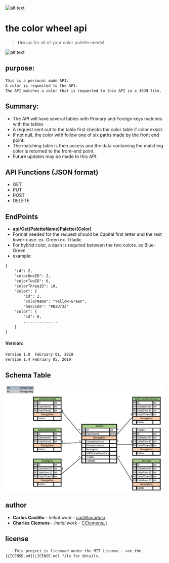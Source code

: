 ![alt text](https://github.com/clothing-color-coordinator/API/blob/master/assets/colorBar1.jpg "Colors")

# the color wheel api

> **the** api for all of your color palette needs!

![alt text](https://github.com/clothing-color-coordinator/API/blob/master/assets/colorBar2.jpg "Colors")

## purpose:
```
This is a personal made API.
A color is requested to the API.
The API matches a color that is requested to this API in a JSON file.
```

## Summary:
- The API will have several tables with Primary and Foreign keys matches with the tables
- A request sent out to the table first checks the color table if color exsist.
- If not null, the color with follow one of six paths made by the front end point.
- The matching table is then access and the data containing the matching color is returned to the front-end point.
- Future updates may be made to this API.

## API Functions (JSON format)
* GET
* PUT
* POST
* DELETE

## EndPoints
- **api/Get(PaletteName)Palette/(Color)**
- Format needed for the request should be Capital first letter and the rest lower-case.  ex. Green
ex. Triadic
- For hybrid color, a dash is required between the two colors. ex Blue-Green
- example:  
```
{
    "id": 2,
    "colorOneID": 2,
    "colorTwoID": 6,
    "colorThreeID": 10,
    "color": {
        "id": 2,
        "colorName": "Yellow-Green",
        "hexCode": "#B2D732"
    "color": {
        "id": 6,
        ...............       
    }
}
```


#### Version:
```
Version 1.0  February 01, 2019
Version 1.4 February 05, 2019
```

## Schema Table
![](assets/MidtermTables.PNG?raw=true)

## author

* **Carlos Castillo** - *Initial work* - [castillocarlosr](https://github.com/castillocarlosr])
* **Charles Clemens** - *Initial work* - [CClemensJr](https://github.com/CClemensJr)

## license
```
	This project is licensed under the MIT License - see the [LICENSE.md](LICENSE.md) file for details.
```